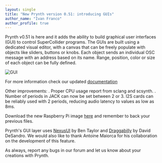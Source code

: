 ```yaml
---
layout: single
title: "New Prynth version 0.51: introducing GUIs"
author_name: "Ivan Franco"
author_profile: true
---
```


Prynth v0.51 is here and it adds the ability to build graphical user interfaces (GUI) to control SuperCollider programs.
The GUIs are built using a dedicated visual editor, with a canvas that can be freely populate with objects like sliders, buttons or knobs. Each object sends an individual OSC message with an address based on its name. Range, position, color or size of each object can be fully defined.

![GUI](https://prynth.github.io/doc/images/gui_1.png)

For more information check our updated [documentation](http://127.0.0.1:4000/doc/#gui)

Other improvements:
. Proper CPU usage report from sclang and scsynth.
. Number of periods in JACK can now be set between 2 or 3. I2S cards can be reliably used with 2 periods, reducing audio latency to values as low as 8ms.

Download the new Raspberry Pi image [here](http://127.0.0.1:4000/create/downloads.html) and remember to back your previous files.

Prynth's GUI layer uses [NexusUI](https://nexus-js.github.io/ui/) by Ben Taylor and [Draggabilly](https://draggabilly.desandro.com/) by David DeSandro. We would also like to thank Antoine Maiorca for his collaboration on the development of this feature.

As always, report any bugs in our forum and let us know about your creations with Prynth.
